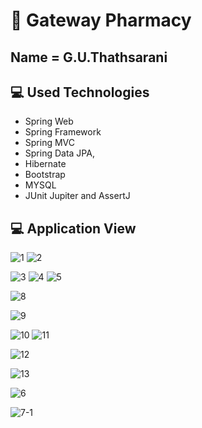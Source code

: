 

# :wave: Gateway Pharmacy
## Name = G.U.Thathsarani
 
## 💻 Used Technologies
  
* Spring Web 
* Spring Framework
* Spring MVC
* Spring Data JPA,
* Hibernate
* Bootstrap
* MYSQL
* JUnit Jupiter and AssertJ 


## 💻 Application View

![1](https://user-images.githubusercontent.com/57774048/173617128-43241539-d5b5-4553-ae24-0a179eafaa44.png)
![2](https://user-images.githubusercontent.com/57774048/173617152-929f10ce-e54d-43f8-b23a-75a878b66191.png)







![3](https://user-images.githubusercontent.com/57774048/173617179-8dd7c2e1-5797-4c1f-8812-342e39462d47.png)
![4](https://user-images.githubusercontent.com/57774048/173617250-648c339a-3a23-4da0-949f-50be4d4ee329.png)
![5](https://user-images.githubusercontent.com/57774048/173617421-d80741d4-3d11-4533-b9cc-5f41501da46b.png)






![8](https://user-images.githubusercontent.com/57774048/173617484-d2134e64-9b4e-4468-a392-6f7297e3f259.png)



![9](https://user-images.githubusercontent.com/57774048/173617528-8eab246e-548b-4d89-9711-46b85efb7537.png)




![10](https://user-images.githubusercontent.com/57774048/173617810-4b1b36a7-94f1-420a-a17e-359ddc89f944.png)
![11](https://user-images.githubusercontent.com/57774048/173617882-cc9449c7-3dc2-4a95-85ad-8a7e287a0425.png)




![12](https://user-images.githubusercontent.com/57774048/173617953-079c8d95-bf4c-4a2c-9cb9-c20118496a35.png)






![13](https://user-images.githubusercontent.com/57774048/173617991-ec40fc29-d2dd-431b-ba1b-cd76b68dc330.png)




![6](https://user-images.githubusercontent.com/57774048/173618088-331ad2d9-e6ce-40c3-87af-3d88eaa002ba.png)



![7-1](https://user-images.githubusercontent.com/57774048/173618129-a48fc1be-01cc-4cdd-aea7-ed859cb0c1b9.png)





